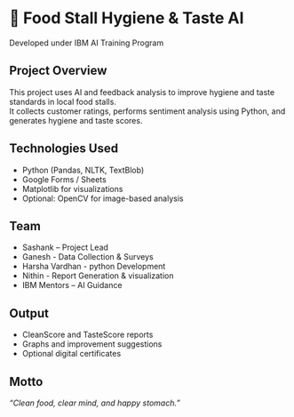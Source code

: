 # 🍴 Food Stall Hygiene & Taste AI
Developed under IBM AI Training Program

## Project Overview
This project uses AI and feedback analysis to improve hygiene and taste standards in local food stalls.  
It collects customer ratings, performs sentiment analysis using Python, and generates hygiene and taste scores.

## Technologies Used
- Python (Pandas, NLTK, TextBlob)
- Google Forms / Sheets
- Matplotlib for visualizations
- Optional: OpenCV for image-based analysis

## Team
- Sashank – Project Lead
- Ganesh - Data Collection & Surveys
- Harsha Vardhan - python Development
- Nithin - Report Generation & visualization
- IBM Mentors – AI Guidance

## Output
- CleanScore and TasteScore reports
- Graphs and improvement suggestions
- Optional digital certificates

## Motto
*“Clean food, clear mind, and happy stomach.”*
